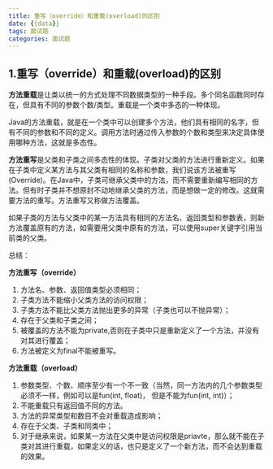 ```yaml
---
title: 重写（override）和重载(overload)的区别
date: {{data}}
tags: 面试题
categories: 面试题
---
```

## 1.重写（override）和重载(overload)的区别
**方法重载**是让类以统一的方式处理不同数据类型的一种手段。多个同名函数同时存在，但具有不同的参数个数/类型。重载是一个类中多态的一种体现。

Java的方法重载，就是在一个类中可以创建多个方法，他们具有相同的名字，但有不同的参数和不同的定义。调用方法时通过传入参数的个数和类型来决定具体使用哪种方法，这就是多态性。

<!--more-->

**方法重写**是父类和子类之间多态性的体现。子类对父类的方法进行重新定义。如果在子类中定义某方法与其父类有相同的名称和参数，我们说该方法被重写 (Override)。在Java中，子类可继承父类中的方法，而不需要重新编写相同的方法。但有时子类并不想原封不动地继承父类的方法，而是想做一定的修改。这就需要方法的重写。方法重写又称做方法覆盖。

如果子类的方法与父类中的某一方法具有相同的方法名、返回类型和参数表，则新方法覆盖原有的方法，如需要用父类中原有的方法，可以使用super关键字引用当前类的父类。

总结：

**方法重写（override）**

1. 方法名、参数、返回值类型必须相同；
2. 子类方法不能缩小父类方法的访问权限；
3. 子类方法不能比父类方法抛出更多的异常（子类也可以不抛异常）；
4. 存在于父类和子类之间；
5. 被覆盖的方法不能为private,否则在子类中只是重新定义了一个方法，并没有对其进行覆盖；
6. 方法被定义为final不能被重写。


**方法重载（overload）**

1. 参数类型、个数、顺序至少有一个不一致（当然，同一方法内的几个参数类型必须不一样，例如可以是fun(int, float)， 但是不能为fun(int, int)）；
2. 不能重载只有返回值不同的方法。
3. 方法的异常类型和数目不会对重载造成影响；
4. 存在于父类、子类和同类中；
5. 对于继承来说，如果某一方法在父类中是访问权限是priavte，那么就不能在子类对其进行重载，如果定义的话，也只是定义了一个新方法，而不会达到重载的效果。
